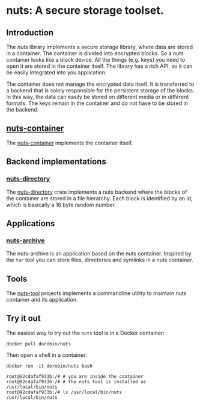# nuts: A secure storage toolset.

## Introduction

The _nuts_ library implements a secure storage library, where data are stored
in a container. The container is divided into encrypted blocks. So a _nuts_
container looks like a block device. All the things (e.g. keys) you need to
open it are stored in the container itself. The library has a rich API, so it
can be easily integrated into you application.

The container does not manage the encrypted data itself. It is transferred to a
backend that is solely responsible for the persistent storage of the blocks. In
this way, the data can easily be stored on different media or in different
formats. The keys remain in the container and do not have to be stored in the
backend.

## [nuts-container]

The [nuts-container] implements the container itself.

## Backend implementations

### [nuts-directory]

The [nuts-directory] crate implements a nuts backend where the blocks of the
container are stored in a file hierarchy. Each block is identified by an id,
which is basically a 16 byte random number.

## Applications

### [nuts-archive]

The nuts-archive is an application based on the nuts container. Inspired by the
`tar` tool you can store files, directories and symlinks in a nuts container.

## Tools

The [nuts-tool] projects implements a commandline utility to maintain nuts
container and its application.

## Try it out

The easiest way to try out the `nuts` tool is in a Docker container:

```
docker pull dorobin/nuts
```

Then open a shell in a container:

```
docker run -it dorobin/nuts bash
```

```
root@92cdafaf933b:/# # you are inside the container
root@92cdafaf933b:/# # the nuts tool is installed as /usr/local/bin/nuts
root@92cdafaf933b:/# ls /usr/local/bin/nuts
/usr/local/bin/nuts
```

[nuts-archive]: https://github.com/drobin/nuts/tree/master/nuts-archive
[nuts-container]: https://github.com/drobin/nuts/tree/master/nuts-container
[nuts-directory]: https://github.com/drobin/nuts/tree/master/nuts-directory
[nuts-tool]: https://github.com/drobin/nuts/tree/master/nuts-tool
